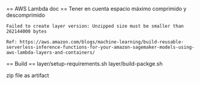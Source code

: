 == AWS Lambda doc ==
Tener en cuenta espacio máximo comprimido y descomprimido

    Failed to create layer version: Unzipped size must be smaller than 262144000 bytes

    Ref: https://aws.amazon.com/blogs/machine-learning/build-reusable-serverless-inference-functions-for-your-amazon-sagemaker-models-using-aws-lambda-layers-and-containers/

== Build ==
 layer/setup-requirements.sh
 layer/build-packge.sh

 zip file as artifact